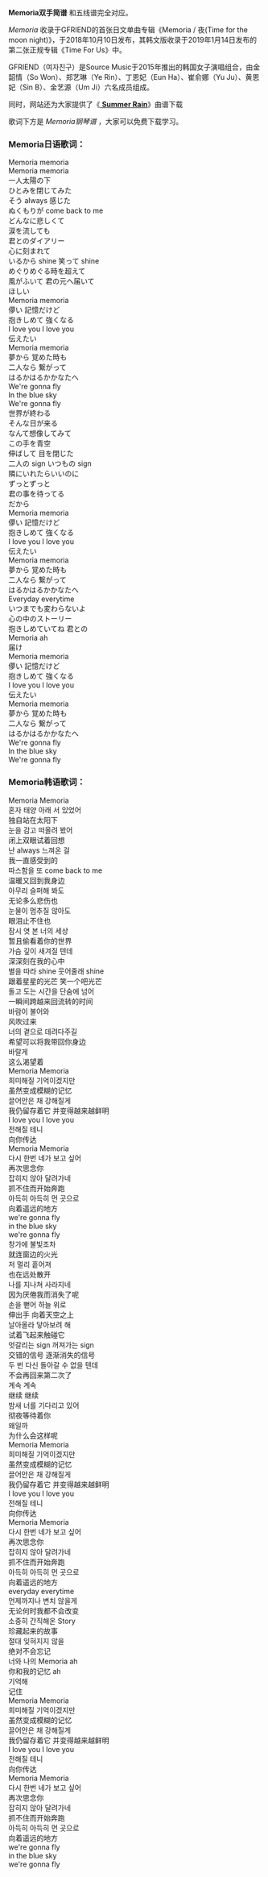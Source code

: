 

**Memoria双手简谱** 和五线谱完全对应。

_Memoria_ 收录于GFRIEND的首张日文单曲专辑《Memoria / 夜(Time for the moon
night)》，于2018年10月10日发布，其韩文版收录于2019年1月14日发布的第二张正规专辑《Time For Us》中。

GFRIEND（여자친구）是Source Music于2015年推出的韩国女子演唱组合，由金韶情（So Won）、郑艺琳（Ye Rin）、丁恩妃（Eun
Ha）、崔俞娜（Yu Ju）、黄恩妃（Sin B）、金艺源（Um Ji）六名成员组成。

同时，网站还为大家提供了《[ **Summer Rain**](Music-8852-Summer-Rain-GFriend.html "Summer
Rain")》曲谱下载

歌词下方是 _Memoria钢琴谱_ ，大家可以免费下载学习。

### Memoria日语歌词：

Memoria memoria  
Memoria memoria  
一人太陽の下  
ひとみを閉じてみた  
そう always 感じた  
ぬくもりが come back to me  
どんなに悲しくて  
涙を流しても  
君とのダイアリー  
心に刻まれて  
いるから shine 笑って shine  
めぐりめぐる時を超えて  
風がふいて 君の元へ届いて  
ほしい  
Memoria memoria  
儚い 記憶だけど  
抱きしめて 強くなる  
I love you I love you  
伝えたい  
Memoria memoria  
夢から 覚めた時も  
二人なら 繋がって  
はるかはるかかなたへ  
We're gonna fly  
In the blue sky  
We're gonna fly  
世界が終わる  
そんな日が来る  
なんて想像してみて  
この手を青空  
伸ばして 目を閉じた  
二人の sign いつもの sign  
隣にいれたらいいのに  
ずっとずっと  
君の事を待ってる  
だから  
Memoria memoria  
儚い 記憶だけど  
抱きしめて 強くなる  
I love you I love you  
伝えたい  
Memoria memoria  
夢から 覚めた時も  
二人なら 繋がって  
はるかはるかかなたへ  
Everyday everytime  
いつまでも変わらないよ  
心の中のストーリー  
抱きしめていてね 君との  
Memoria ah  
届け  
Memoria memoria  
儚い 記憶だけど  
抱きしめて 強くなる  
I love you I love you  
伝えたい  
Memoria memoria  
夢から 覚めた時も  
二人なら 繋がって  
はるかはるかかなたへ  
We're gonna fly  
In the blue sky  
We're gonna fly

### Memoria韩语歌词：

Memoria Memoria  
혼자 태양 아래 서 있었어  
独自站在太阳下  
눈을 감고 떠올려 봤어  
闭上双眼试着回想  
난 always 느껴온 걸  
我一直感受到的  
따스함을 또 come back to me  
温暖又回到我身边  
아무리 슬퍼해 봐도  
无论多么悲伤也  
눈물이 멈추질 않아도  
眼泪止不住也  
잠시 엿 본 너의 세상  
暂且偷看着你的世界  
가슴 깊이 새겨질 텐데  
深深刻在我的心中  
별을 따라 shine 웃어줄래 shine  
跟着星星的光芒 笑一个吧光芒  
돌고 도는 시간을 단숨에 넘어  
一瞬间跨越来回流转的时间  
바람이 불어와  
风吹过来  
너의 곁으로 데려다주길  
希望可以将我带回你身边  
바랄게  
这么渴望着  
Memoria Memoria  
희미해질 기억이겠지만  
虽然变成模糊的记忆  
끌어안은 채 강해질게  
我仍留存着它 并变得越来越鲜明  
I love you I love you  
전해질 테니  
向你传达  
Memoria Memoria  
다시 한번 네가 보고 싶어  
再次思念你  
잡히지 않아 달려가네  
抓不住而开始奔跑  
아득히 아득히 먼 곳으로  
向着遥远的地方  
we're gonna fly  
in the blue sky  
we're gonna fly  
창가에 불빛조차  
就连窗边的火光  
저 멀리 흩어져  
也在远处散开  
나를 지나쳐 사라지네  
因为厌倦我而消失了呢  
손을 뻗어 하늘 위로  
伸出手 向着天空之上  
날아올라 닿아보려 해  
试着飞起来触碰它  
엇갈리는 sign 꺼져가는 sign  
交错的信号 逐渐消失的信号  
두 번 다신 돌아갈 수 없을 텐데  
不会再回来第二次了  
계속 계속  
继续 继续  
밤새 너를 기다리고 있어  
彻夜等待着你  
왜일까  
为什么会这样呢  
Memoria Memoria  
희미해질 기억이겠지만  
虽然变成模糊的记忆  
끌어안은 채 강해질게  
我仍留存着它 并变得越来越鲜明  
I love you I love you  
전해질 테니  
向你传达  
Memoria Memoria  
다시 한번 네가 보고 싶어  
再次思念你  
잡히지 않아 달려가네  
抓不住而开始奔跑  
아득히 아득히 먼 곳으로  
向着遥远的地方  
everyday everytime  
언제까지나 변치 않을게  
无论何时我都不会改变  
소중히 간직해온 Story  
珍藏起来的故事  
절대 잊혀지지 않을  
绝对不会忘记  
너와 나의 Memoria ah  
你和我的记忆 ah  
기억해  
记住  
Memoria Memoria  
희미해질 기억이겠지만  
虽然变成模糊的记忆  
끌어안은 채 강해질게  
我仍留存着它 并变得越来越鲜明  
I love you I love you  
전해질 테니  
向你传达  
Memoria Memoria  
다시 한번 네가 보고 싶어  
再次思念你  
잡히지 않아 달려가네  
抓不住而开始奔跑  
아득히 아득히 먼 곳으로  
向着遥远的地方  
we're gonna fly  
in the blue sky  
we're gonna fly

